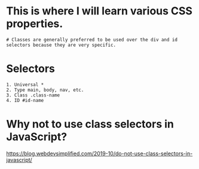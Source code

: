 # This is where I will learn various CSS properties.
    # Classes are generally preferred to be used over the div and id selectors because they are very specific.
# Selectors
    1. Universal *
    2. Type main, body, nav, etc.
    3. Class .class-name
    4. ID #id-name

# Why not to use class selectors in JavaScript?
https://blog.webdevsimplified.com/2019-10/do-not-use-class-selectors-in-javascript/
